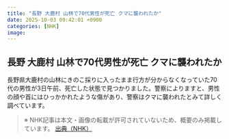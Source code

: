 ```yaml
---
title: "長野 大鹿村 山林で70代男性が死亡 クマに襲われたか"
date: 2025-10-03 09:42:01 +0900
categories: [NHK]
image: 
---
```

## 長野 大鹿村 山林で70代男性が死亡 クマに襲われたか

長野県大鹿村の山林にきのこ採りに入ったまま行方が分からなくなっていた70代の男性が3日午前、死亡した状態で見つかりました。警察によりますと、男性の顔や首にはひっかかれたような傷があり、警察はクマに襲われたとみて詳しく調べています。

> ※ NHK記事は本文・画像の転載が許可されていないため、概要のみ掲載しています。
[出典（NHK）](http://www3.nhk.or.jp/news/html/20251003/k10014940311000.html)
